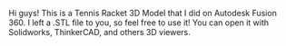 Hi guys! This is a Tennis Racket 3D Model that I did on Autodesk Fusion 360. I left a .STL file to you, so feel free to use it! You can open it with Solidworks, ThinkerCAD, and others 3D viewers.
